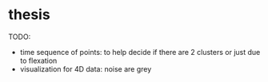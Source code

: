 # thesis

TODO:
- time sequence of points: to help decide if there are 2 clusters or just due to flexation
- visualization for 4D data: noise are grey
